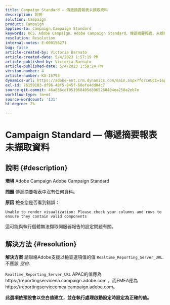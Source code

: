 ```yaml
---
title: Campaign Standard — 傳遞摘要報表未擷取資料
description: 說明
solution: Campaign
product: Campaign
applies-to: Campaign,Campaign Standard
keywords: KCS、Adobe Campaign、Adobe Campaign Standard、傳遞摘要報表、未擷取資料、疑難排解、即時報表伺服器網址
resolution: Resolution
internal-notes: E-000156271
bug: false
article-created-by: Victoria Barnato
article-created-date: 5/4/2023 1:57:19 PM
article-published-by: Victoria Barnato
article-published-date: 5/4/2023 1:59:24 PM
version-number: 4
article-number: KA-15793
dynamics-url: https://adobe-ent.crm.dynamics.com/main.aspx?forceUCI=1&pagetype=entityrecord&etn=knowledgearticle&id=999b4e90-83ea-ed11-a7c6-6045bd0065f9
exl-id: 76159103-df96-48f5-845f-60efe4dd04c7
source-git-commit: 46a836cef051968405d8965268404ea258a2eb7e
workflow-type: tm+mt
source-wordcount: '131'
ht-degree: 2%

---
```


# Campaign Standard — 傳遞摘要報表未擷取資料

## 說明 {#description}


<b>環境</b>
Adobe Campaign Adobe Campaign Standard

<b>問題</b>
傳遞摘要報表中沒有任何資料。

<b>原因</b>
檢查您是否看到錯誤：


```
Unable to render visualization: Please check your columns and rows to ensure they contain valid components
```


這可能與執行個體無法擷取伺服器報告的設定問題有關。


## 解決方法 {#resolution}


<b>解決方案</b>
請聯絡Adobe支援以檢查選項值的值 `Realtime_Reporting_Server_URL`. 不應該 *空白*.

`Realtime_Reporting_Server_URL` APAC的值應為https://reportingservicena.campaign.adobe.com ，而EMEA應為https://reportingserviceemea.campaign.adobe.com。

<b>此選項依預設會以空白值建立，並在執行處理啟動設定時設定為正確的值。</b>
